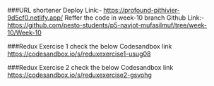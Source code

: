 ###URL shortener
Deploy Link:- https://profound-pithivier-9d5cf0.netlify.app/
Reffer the code in week-10 branch
Github Link:- https://github.com/pesto-students/p5-navjot-mufasilmuf/tree/week-10/Week-10

###Redux Exercise 1
check the below Codesandbox link
https://codesandbox.io/s/reduxexercise1-usug08

###Redux Exercise 2
check the below Codesandbox link
https://codesandbox.io/s/reduxexercise2-gsvohg